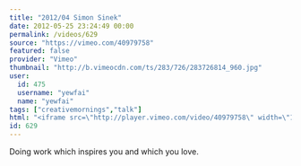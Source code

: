 ```yaml
---
title: "2012/04 Simon Sinek"
date: 2012-05-25 23:24:49 00:00
permalink: /videos/629
source: "https://vimeo.com/40979758"
featured: false
provider: "Vimeo"
thumbnail: "http://b.vimeocdn.com/ts/283/726/283726814_960.jpg"
user:
  id: 475
  username: "yewfai"
  name: "yewfai"
tags: ["creativemornings","talk"]
html: "<iframe src=\"http://player.vimeo.com/video/40979758\" width=\"1280\" height=\"720\" frameborder=\"0\" webkitAllowFullScreen mozallowfullscreen allowFullScreen></iframe>"
id: 629
---
```


Doing work which inspires you and which you love.